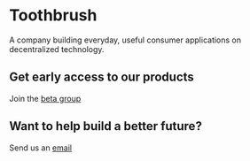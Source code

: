 # Toothbrush
A company building everyday, useful consumer applications on decentralized technology.

## Get early access to our products
Join the [beta group](https://forms.gle/MoBf8g9YfHiQjyM27)

## Want to help build a better future?
Send us an [email](mailto:hello@thephotobase.com)
